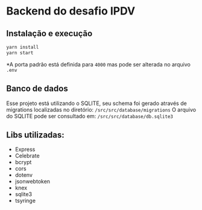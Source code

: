 # Backend do desafio IPDV


## Instalação e execução

```sh
yarn install
yarn start
```
*A porta padrão está definida para ```4000``` mas pode ser alterada no arquivo ```.env```

## Banco de dados
Esse projeto está utilizando o SQLITE, seu schema foi gerado através de migrations localizadas no diretório:
```/src/src/database/migrations```
O arquivo do SQLITE pode ser consultado em: ```/src/src/database/db.sqlite3```

## Libs utilizadas:
 - Express
 - Celebrate
 - bcrypt
 - cors
 - dotenv
 - jsonwebtoken
 - knex
 - sqlite3
 - tsyringe
